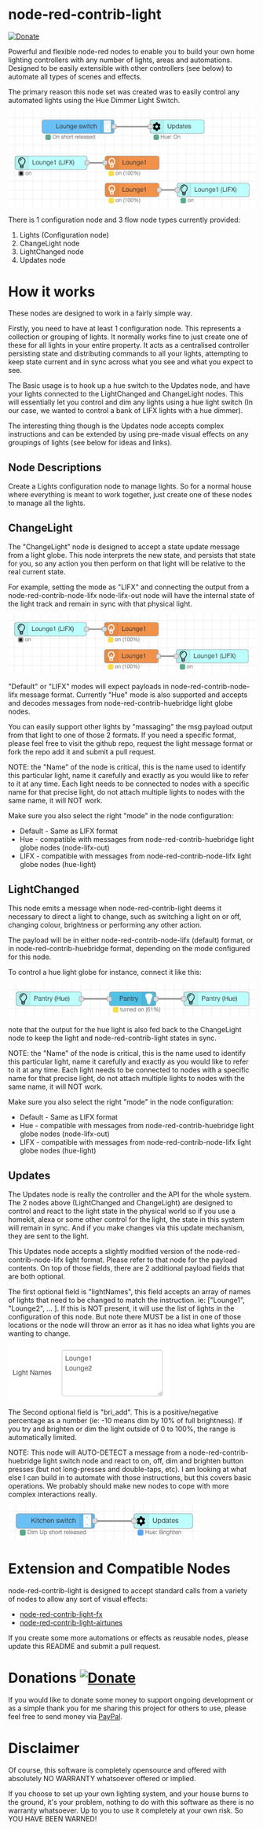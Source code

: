 # node-red-contrib-light
[![Donate](https://img.shields.io/badge/donate-PayPal-green.svg)](https://www.paypal.com/cgi-bin/webscr?cmd=_s-xclick&hosted_button_id=JUYN6NBFELTC2&source=url)

Powerful and flexible node-red nodes to enable you to build your own home lighting controllers with any number of lights, areas and automations.
Designed to be easily extensible with other controllers (see below) to automate all types of scenes and effects.

The primary reason this node set was created was to easily control any automated lights using the Hue Dimmer Light Switch.

![Basic Example](https://github.com/Anamico/node-red-contrib-light/raw/master/images/basic.png "Basic Example")

There is 1 configuration node and 3 flow node types currently provided:
1. Lights (Configuration node)
2. ChangeLight node
3. LightChanged node
4. Updates node

# How it works

These nodes are designed to work in a fairly simple way.

Firstly, you need to have at least 1 configuration node. This represents a collection or grouping of lights. It normally works fine to just create one of these for all
lights in your entire property. It acts as a centralised controller persisting state and distributing commands to all your lights, attempting to keep state current and in sync across what you see
and what you expect to see.

The Basic usage is to hook up a hue switch to the Updates node, and have your lights connected to the LightChanged and ChangeLight nodes. This will essentially let you control and dim any lights
using a hue light switch (In our case, we wanted to control a bank of LIFX lights with a hue dimmer).

The interesting thing though is the Updates node accepts complex instructions and can be extended by using pre-made visual effects on any groupings of lights (see below for ideas and links).

## Node Descriptions

Create a Lights configuration node to manage lights. So for a normal house where everything is meant to work together, just create one of these nodes to manage all the lights.

## ChangeLight

The "ChangeLight" node is designed to accept a state update message from a light globe. This node interprets the new state, and persists that state for you, so any action you then perform
on that light will be relative to the real current state.

For example, setting the mode as "LIFX" and connecting the output from a node-red-contrib-node-lifx node-lifx-out node will have the internal state of the light track and remain in
sync with that physical light.

![LIFX Example](https://github.com/Anamico/node-red-contrib-light/raw/master/images/lifxLight.png "LIFX Example")

"Default" or "LIFX" modes will expect payloads in node-red-contrib-node-lifx message format. Currently "Hue" mode is also supported and accepts and decodes messages from
node-red-contrib-huebridge light globe nodes.

You can easily support other lights by "massaging" the msg.payload output from that light to one of those 2 formats. If you need a specific format, please feel free to visit the github repo,
request the light message format or fork the repo add it and submit a pull request.

NOTE: the "Name" of the node is critical, this is the name used to identify this particular light, name it carefully and exactly as you would like to refer to it at any time. Each light needs
to be connected to nodes with a specific name for that precise light, do not attach multiple lights to nodes with the same name, it will NOT work.

Make sure you also select the right "mode" in the node configuration:

* Default - Same as LIFX format
* Hue - compatible with messages from node-red-contrib-huebridge light globe nodes (node-lifx-out)
* LIFX - compatible with messages from node-red-contrib-node-lifx light globe nodes (hue-light)

## LightChanged

This node emits a message when node-red-contrib-light deems it necessary to direct a light to change, such as switching a light on or off, changing colour, brightness or performing any other action.

The payload will be in either node-red-contrib-node-lifx (default) format, or in node-red-contrib-huebridge format, depending on the mode configured for this node.

To control a hue light globe for instance, connect it like this:

![Hue Example](https://github.com/Anamico/node-red-contrib-light/raw/master/images/hueLight.png "Hue Example")

note that the output for the hue light is also fed back to the ChangeLight node to keep the light and node-red-contrib-light states in sync.

NOTE: the "Name" of the node is critical, this is the name used to identify this particular light, name it carefully and exactly as you would like to refer to it at any time. Each light needs
to be connected to nodes with a specific name for that precise light, do not attach multiple lights to nodes with the same name, it will NOT work.

Make sure you also select the right "mode" in the node configuration:

* Default - Same as LIFX format
* Hue - compatible with messages from node-red-contrib-huebridge light globe nodes (node-lifx-out)
* LIFX - compatible with messages from node-red-contrib-node-lifx light globe nodes (hue-light)

## Updates

The Updates node is really the controller and the API for the whole system. The 2 nodes above (LightChanged and ChangeLight) are designed to control and react to the light state in the physical world
so if you use a homekit, alexa or some other control for the light, the state in this system will remain in sync. And if you make changes via this update mechanism, they are sent to the light.

This Updates node accepts a slightly modified version of the node-red-contrib-node-lifx light format. Please refer to that node for the payload contents.
On top of those fields, there are 2 additional payload fields that are both optional.

The first optional field is "lightNames", this field accepts an array of names of lights that need to be changed to match the instruction. ie: ["Lounge1", "Lounge2", ... ]. If this is NOT present, it will use
the list of lights in the configuration of this node. But note there MUST be a list in one of those locations or the node will throw an error as it has no idea what lights you are wanting to change.

![Names Example](https://github.com/Anamico/node-red-contrib-light/raw/master/images/names.png "Names Example")

The Second optional field is "bri_add". This is a positive/negative percentage as a number (ie: -10 means dim by 10% of full brightness). If you try and brighten or dim the light outside of 0 to 100%,
the range is automatically limited.

NOTE: This node will AUTO-DETECT a message from a node-red-contrib-huebridge light switch node and react to on, off, dim and brighten button presses (but not long-presses and double-taps, etc).
I am looking at what else I can build in to automate with those instructions, but this covers basic operations. We probably should make new nodes to cope with more complex interactions really.

![Switch Example](https://github.com/Anamico/node-red-contrib-light/raw/master/images/switch.png "Switch Example")


# Extension and Compatible Nodes

node-red-contrib-light is designed to accept standard calls from a variety of nodes to allow any sort of visual effects:

* [node-red-contrib-light-fx](https://github.com/Anamico/node-red-contrib-light-fx)
* [node-red-contrib-light-airtunes](https://github.com/Anamico/node-red-contrib-light-airtunes)

If you create some more automations or effects as reusable nodes, please update this README and submit a pull request.


# Donations [![Donate](https://img.shields.io/badge/donate-PayPal-green.svg)](https://www.paypal.com/cgi-bin/webscr?cmd=_s-xclick&hosted_button_id=JUYN6NBFELTC2&source=url)

If you would like to donate some money to support ongoing development or as a simple thank you for me sharing this project for others to use, please feel free to send money via
[PayPal](https://www.paypal.com/cgi-bin/webscr?cmd=_s-xclick&hosted_button_id=JUYN6NBFELTC2&source=url).


# Disclaimer

Of course, this software is completely opensource and offered with absolutely NO WARRANTY whatsoever offered or implied.

If you choose to set up your own lighting system, and your house burns to the ground, it's your problem, nothing to do with this software as there is no warranty
 whatsoever. Up to you to use it completely at your own risk. So YOU HAVE BEEN WARNED!